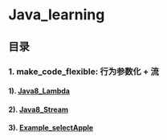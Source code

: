 # Java_learning
## 目录
### 1. make_code_flexible: 行为参数化 + 流
#### 1).  [Java8_Lambda](https://github.com/sxtykyj/Java_learning/blob/master/src/java_base/make_code_flexible/select_apple/readMe.java)
#### 2).  [Java8_Stream](https://github.com/sxtykyj/Java_learning/tree/master/src/java_base/make_code_flexible/streamAPI)
#### 3).  [Example_selectApple](https://github.com/sxtykyj/Java_learning/tree/master/src/java_base/make_code_flexible/select_apple)
